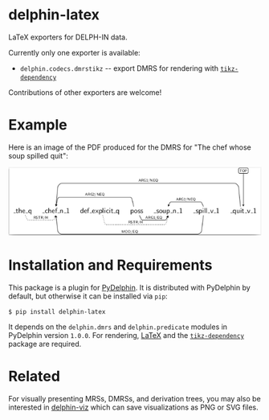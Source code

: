 # delphin-latex

LaTeX exporters for DELPH-IN data.

Currently only one exporter is available:

* `delphin.codecs.dmrstikz` -- export DMRS for rendering with
  [`tikz-dependency`][]

Contributions of other exporters are welcome!


# Example

Here is an image of the PDF produced for the DMRS for "The chef whose
soup spilled quit":

![DMRS rendering for "The chef whose soup spilled quit."](https://raw.githubusercontent.com/delph-in/delphin-latex/master/images/dmrs-tikz-pdf.png)


# Installation and Requirements

This package is a plugin for [PyDelphin][]. It is distributed with
PyDelphin by default, but otherwise it can be installed via `pip`:

``` console
$ pip install delphin-latex
```

It depends on the `delphin.dmrs` and `delphin.predicate` modules in
PyDelphin version `1.0.0`. For rendering, [LaTeX][] and the
[`tikz-dependency`] package are required.


# Related

For visually presenting MRSs, DMRSs, and derivation trees, you may
also be interested in [delphin-viz][] which can save visualizations as
PNG or SVG files.

[delphin-viz]: https://github.com/delph-in/delphin-viz
[LaTeX]: https://www.latex-project.org/
[PyDelphin]: https://github.com/delph-in/pydelphin/
[`tikz-dependency`]: https://ctan.org/pkg/tikz-dependency
